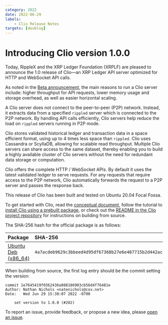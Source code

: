 ```yaml
---
category: 2022
date: 2022-06-29
labels:
    - Clio Release Notes
targets: [devblog]
---
```

# Introducing Clio version 1.0.0

Today, RippleX and the XRP Ledger Foundation (XRPLF) are pleased to announce the 1.0 release of Clio—an XRP Ledger API server optimized for HTTP and WebSocket API calls.

<!-- BREAK -->

As noted in the [Beta announcement](https://xrpl.org/blog/2022/introducing-clio.html), the main reasons to run a Clio server include: higher throughput for API requests, lower memory usage and storage overhead, as well as easier horizontal scaling.

A Clio server does not connect to the peer-to-peer (P2P) network. Instead, it extracts data from a specified `rippled` server which is connected to the P2P network. By handling API calls efficiently, Clio servers help reduce the load on `rippled` servers running in P2P mode.

Clio stores validated historical ledger and transaction data in a space efficient format, using up to 4 times less space than `rippled`. Clio uses Cassandra or ScyllaDB, allowing for scalable read throughput. Multiple Clio servers can share access to the same dataset, thereby enabling you to build a highly available cluster of Clio servers without the need for redundant data storage or computation.

Clio offers the complete HTTP / WebSocket APIs. By default it uses the latest validated ledger to serve requests. For any requests that require access to the P2P network, Clio automatically forwards the request to a P2P server and passes the response back.

This release of Clio has been built and tested on Ubuntu 20.04 Focal Fossa.

To get started with Clio, read the [conceptual document](https://xrpl.org/the-clio-server.html), follow the tutorial to [install Clio using a prebuilt package](https://xrpl.org/install-clio-on-ubuntu.html), or check out the [README in the Clio project repository](https://github.com/XRPLF/clio) for instructions on building from source.

The SHA-256 hash for the official package is as follows:

| Package | SHA-256 |
|:--------|:--------|
| [Ubuntu Deb (x86_64)](https://repos.ripple.com/repos/rippled-deb/pool/stable/clio-server_1.0.0-1_amd64.deb) | `4a7acdeb9629c3bbeed4d95df67368b27e6e487715b2d442ac3e1d2530ad19f9` |

When building from source, the first log entry should be the commit setting the version:

```text
commit 1e7645419f0362436a088186903cb56d4f76481e
Author: Nathan Nichols <natenichols@cox.net>
Date:   Wed Jun 29 15:38:07 2022 -0700

    set version to 1.0.0 (#202)
```

To report an issue, provide feedback, or propose a new idea, please [open an issue](https://github.com/XRPLF/clio/issues).
